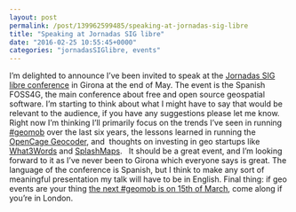 ```yaml
---
layout: post
permalink: /post/139962599485/speaking-at-jornadas-sig-libre
title: "Speaking at Jornadas SIG libre"
date: "2016-02-25 10:55:45+0000"
categories: "jornadasSIGlibre, events"
---
```

I’m delighted to announce I’ve been invited to speak at the <a href="http://www.sigte.udg.edu/jornadassiglibre/">Jornadas SIG libre conference</a> in Girona at the end of May. The event is the Spanish FOSS4G, the main conference about free and open source geospatial software.
I’m starting to think about what I might have to say that would be relevant to the audience, if you have any suggestions please let me know. Right now I’m thinking I’ll primarily focus on the trends I’ve seen in running <a href="http://geomobldn.org/">#geomob</a> over the last six years, the lessons learned in running the <a href="https://geocoder.opencagedata.com/">OpenCage Geocoder</a>, and  thoughts on investing in geo startups like <a href="http://what3words.com/">What3Words</a> and <a href="http://www.splash-maps.com/">SplashMaps</a>.  
It should be a great event, and I’m looking forward to it as I’ve never been to Girona which everyone says is great. The language of the conference is Spanish, but I think to make any sort of meaningful presentation my talk will have to be in English.
Final thing: if geo events are your thing <a href="http://geomobldn.org/post/139352132255/see-you-on-the-15th-of-march">the next #geomob is on 15th of March</a>, come along if you’re in London. 


